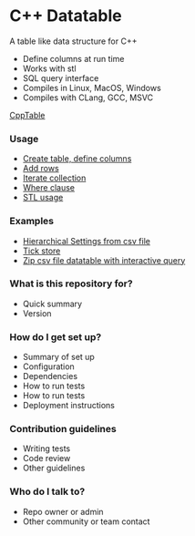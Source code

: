 # C++ Datatable #

A table like data structure for C++
* Define columns at run time
* Works with stl
* SQL query interface
* Compiles in Linux, MacOS, Windows
* Compiles with CLang, GCC, MSVC

[CppTable](http://www.cpptable.org/)

### Usage ###
* [Create table, define columns](CreateTable.md)
* [Add rows](PopulateRows.md)
* [Iterate collection](Iterate.md)
* [Where clause](Where.md)
* [STL usage](STLUsage.md)

### Examples ###
* [Hierarchical Settings from csv file](datatable/examples/servicesettings)
* [Tick store](datatable/examples/tickstore)
* [Zip csv file datatable with interactive query](datatable/examples/zipdb)

### What is this repository for? ###

* Quick summary
* Version

### How do I get set up? ###

* Summary of set up
* Configuration
* Dependencies
* How to run tests
* How to run tests
* Deployment instructions

### Contribution guidelines ###

* Writing tests
* Code review
* Other guidelines

### Who do I talk to? ###

* Repo owner or admin
* Other community or team contact
